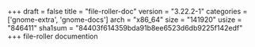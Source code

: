 +++
draft = false
title = "file-roller-doc"
version = "3.22.2-1"
categories = ['gnome-extra', 'gnome-docs']
arch = "x86_64"
size = "141920"
usize = "846411"
sha1sum = "84403f614359bda91b8ee6523d6db9225f142edf"
+++
file-roller documention